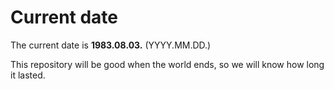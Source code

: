 # Current date

The current date is **1983.08.03.** (YYYY.MM.DD.)

This repository will be good when the world ends, so we will know how long it lasted.